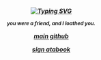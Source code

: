 <h5 align="center"

[![Typing SVG](https://readme-typing-svg.demolab.com?font=Fira+Code&size=15&pause=1000&color=2458F7&center=true&vCenter=true&multiline=true&width=435&lines=+i+may+have+lost%2C+but+you+have+also;+lost+all+your+money+LOL)](https://git.io/typing-svg)


<sub> you were a friend, and I loathed you.


[main github](https://github.com/marikinonline4) 

[sign atabook](https://spireofshadows.atabook.org)
